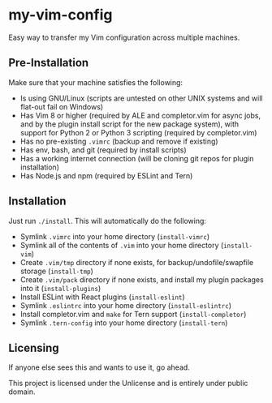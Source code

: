 # my-vim-config

Easy way to transfer my Vim configuration across multiple machines.

## Pre-Installation

Make sure that your machine satisfies the following:
- Is using GNU/Linux (scripts are untested on other UNIX systems and will
  flat-out fail on Windows)
- Has Vim 8 or higher (required by ALE and completor.vim for async jobs, and by
  the plugin install script for the new package system), with support for Python
  2 or Python 3 scripting (required by completor.vim)
- Has no pre-existing `.vimrc` (backup and remove if existing)
- Has env, bash, and git (required by install scripts)
- Has a working internet connection (will be cloning git repos for plugin
  installation)
- Has Node.js and npm (required by ESLint and Tern)

## Installation

Just run `./install`. This will automatically do the following:
- Symlink `.vimrc` into your home directory (`install-vimrc`)
- Symlink all of the contents of `.vim` into your home directory (`install-vim`)
- Create `.vim/tmp` directory if none exists, for backup/undofile/swapfile
  storage (`install-tmp`)
- Create `.vim/pack` directory if none exists, and install my plugin packages
  into it (`install-plugins`)
- Install ESLint with React plugins (`install-eslint`)
- Symlink `.eslintrc` into your home directory (`install-eslintrc`)
- Install completor.vim and `make` for Tern support (`install-completor`)
- Symlink `.tern-config` into your home directory (`install-tern`)

## Licensing

If anyone else sees this and wants to use it, go ahead.

This project is licensed under the Unlicense and is entirely under public
domain.
